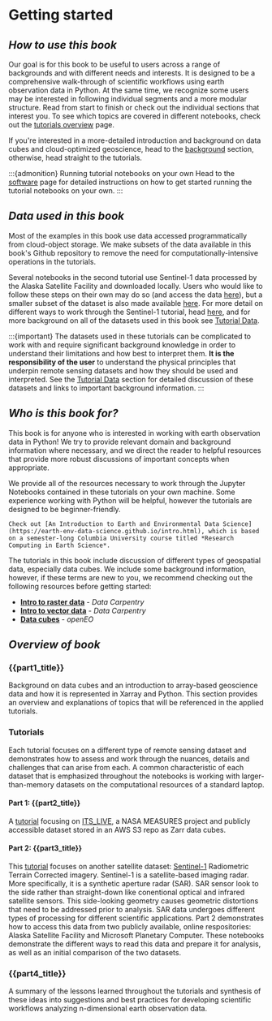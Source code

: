 # Getting started

## *How to use this book*

Our goal is for this book to be useful to users across a range of backgrounds and with different needs and interests. It is designed to be a comprehensive walk-through of scientific workflows using earth observation data in Python. At the same time, we recognize some users may be interested in following individual segments and a more modular structure. Read from start to finish or check out the individual sections that interest you. To see which topics are covered in different notebooks, check out the [tutorials overview](../background/tutorials_overview.md) page.

If you're interested in a more-detailed introduction and background on data cubes and cloud-optimized geoscience, head to the [background](../background/background_root.md) section, otherwise, head straight to the tutorials.

:::{admonition} Running tutorial notebooks on your own
Head to the [software](software.md) page for detailed instructions on how to get started running the tutorial notebooks on your own.
:::

## *Data used in this book*

Most of the examples in this book use data accessed programmatically from cloud-object storage. We make subsets of the data available in this book's Github repository to remove the need for computationally-intensive operations in the tutorials. 

Several notebooks in the second tutorial use Sentinel-1 data processed by the Alaska Satellite Facility and downloaded locally. Users who would like to follow these steps on their own may do so (and access the data [here]()), but a smaller subset of the dataset is also made available [here](). For more detail on different ways to work through the Sentinel-1 tutorial, head [here](../sentinel1/s1_intro.md), and for more background on all of the datasets used in this book see [Tutorial Data](../background/tutorial_data.md).

:::{important} 
The datasets used in these tutorials can be complicated to work with and require significant background knowledge in order to understand their limitations and how best to interpret them. **It is the responsibility of the user** to understand the physical principles that underpin remote sensing datasets and how they should be used and interpreted. See the [Tutorial Data](../background/tutorial_data.md) section for detailed discussion of these datasets and links to important background information. 
:::

## *Who is this book for?*

This book is for anyone who is interested in working with earth observation data in Python! We try to provide relevant domain and background information where necessary, and we direct the reader to helpful resources that provide more robust discussions of important concepts when appropriate. 

We provide all of the resources necessary to work through the Jupyter Notebooks contained in these tutorials on your own machine. Some experience working with Python will be helpful, however the tutorials are designed to be beginner-friendly.

```{admonition} If you'd like a more thorough background on working with geospatial data in Python 
Check out [An Introduction to Earth and Environmental Data Science](https://earth-env-data-science.github.io/intro.html), which is based on a semester-long Columbia University course titled *Research Computing in Earth Science*.
```

The tutorials in this book include discussion of different types of geospatial data, especially data cubes. We include some background information, however, if these terms are new to you, we recommend checking out the following resources before getting started: 

- [**Intro to raster data**](https://datacarpentry.github.io/organization-geospatial/01-intro-raster-data.html#data-structures-raster-and-vector) - *Data Carpentry*
- [**Intro to vector data**](https://datacarpentry.github.io/organization-geospatial/02-intro-vector-data.html#about-vector-data) - *Data Carpentry*
- [**Data cubes**](https://openeo.org/documentation/1.0/datacubes.html#what-are-datacubes) - *openEO*

## *Overview of book*

### {{part1_title}}
Background on data cubes and an introduction to array-based geoscience data and how it is represented in Xarray and Python. This section provides an overview and explanations of topics that will be referenced in the applied tutorials.

### Tutorials

Each tutorial focuses on a different type of remote sensing dataset and demonstrates how to assess and work through the nuances, details and challenges that can arise from each. A common characteristic of each dataset that is emphasized throughout the notebooks is working with larger-than-memory datasets on the computational resources of a standard laptop. 

#### Part 1: {{part2_title}}
A [tutorial](../itslive/itslive_intro.md) focusing on [ITS_LIVE](https://its-live.jpl.nasa.gov/), a NASA MEASURES project and publicly accessible dataset stored in an AWS S3 repo as Zarr data cubes. 

#### Part 2: {{part3_title}}
This [tutorial](../sentinel1/s1_intro.md) focuses on another satellite dataset: [Sentinel-1](https://www.esa.int/Applications/Observing_the_Earth/Copernicus/Sentinel-1) Radiometric Terrain Corrected imagery. Sentinel-1 is a satellite-based imaging radar. More specifically, it is a synthetic aperture radar (SAR). SAR sensor look to the side rather than straight-down like conentional optical and infrared satellite sensors. This side-looking geometry causes geometric distortions that need to be addressed prior to analysis. SAR data undergoes different types of processing for different scientific applications. Part 2 demonstrates how to access this data from two publicly available, online respositories: Alaska Satellite Facility and Microsoft Planetary Computer. These notebooks demonstrate the different ways to read this data and prepare it for analysis, as well as an initial comparison of the two datasets. 

### {{part4_title}}

A summary of the lessons learned throughout the tutorials and synthesis of these ideas into suggestions and best practices for developing scientific workflows analyzing n-dimensional earth observation data. 

